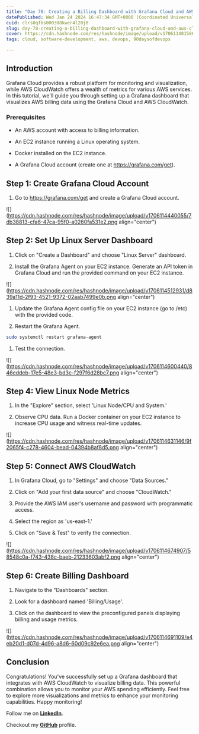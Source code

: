 ```yaml
---
title: "Day 78: Creating a Billing Dashboard with Grafana Cloud and AWS CloudWatch"
datePublished: Wed Jan 24 2024 16:47:34 GMT+0000 (Coordinated Universal Time)
cuid: clrs0qfbs000308kwer4l20j8
slug: day-78-creating-a-billing-dashboard-with-grafana-cloud-and-aws-cloudwatch
cover: https://cdn.hashnode.com/res/hashnode/image/upload/v1706114815865/fdf35071-b824-429e-a51a-71864531e56d.png
tags: cloud, software-development, aws, devops, 90daysofdevops

---
```


## Introduction

Grafana Cloud provides a robust platform for monitoring and visualization, while AWS CloudWatch offers a wealth of metrics for various AWS services. In this tutorial, we'll guide you through setting up a Grafana dashboard that visualizes AWS billing data using the Grafana Cloud and AWS CloudWatch.

### Prerequisites

* An AWS account with access to billing information.
    
* An EC2 instance running a Linux operating system.
    
* Docker installed on the EC2 instance.
    
* A Grafana Cloud account (create one at https://grafana.com/get).
    

## Step 1: Create Grafana Cloud Account

1. Go to https://grafana.com/get and create a Grafana Cloud account.
    

![](https://cdn.hashnode.com/res/hashnode/image/upload/v1706114440055/7db38813-cfa6-47ca-95f0-a0260fa531e2.png align="center")

## Step 2: Set Up Linux Server Dashboard

1. Click on "Create a Dashboard" and choose "Linux Server" dashboard.
    
2. Install the Grafana Agent on your EC2 instance. Generate an API token in Grafana Cloud and run the provided command on your EC2 instance.
    

![](https://cdn.hashnode.com/res/hashnode/image/upload/v1706114512931/d839a11d-2f93-4521-9372-02aab7499e0b.png align="center")

1. Update the Grafana Agent config file on your EC2 instance (go to /etc) with the provided code.
    
2. Restart the Grafana Agent.
    

```bash
sudo systemctl restart grafana-agent
```

1. Test the connection.
    

![](https://cdn.hashnode.com/res/hashnode/image/upload/v1706114600440/846eddeb-17e5-48e3-bd3c-f297f6d28bc7.png align="center")

## Step 4: View Linux Node Metrics

1. In the "Explore" section, select 'Linux Node/CPU and System.'
    
2. Observe CPU data. Run a Docker container on your EC2 instance to increase CPU usage and witness real-time updates.
    

![](https://cdn.hashnode.com/res/hashnode/image/upload/v1706114631146/9f2065f4-c278-4604-bead-04394b8af8d5.png align="center")

## Step 5: Connect AWS CloudWatch

1. In Grafana Cloud, go to "Settings" and choose "Data Sources."
    
2. Click on "Add your first data source" and choose "CloudWatch."
    
3. Provide the AWS IAM user's username and password with programmatic access.
    
4. Select the region as 'us-east-1.'
    
5. Click on "Save & Test" to verify the connection.
    

![](https://cdn.hashnode.com/res/hashnode/image/upload/v1706114674907/58548c0a-f743-438c-baeb-21233603abf2.png align="center")

## Step 6: Create Billing Dashboard

1. Navigate to the "Dashboards" section.
    
2. Look for a dashboard named 'Billing/Usage'.
    
3. Click on the dashboard to view the preconfigured panels displaying billing and usage metrics.
    

![](https://cdn.hashnode.com/res/hashnode/image/upload/v1706114691109/e4eb20d1-d07d-4d96-a8d6-60d09c92e6ea.png align="center")

## Conclusion

Congratulations! You've successfully set up a Grafana dashboard that integrates with AWS CloudWatch to visualize billing data. This powerful combination allows you to monitor your AWS spending efficiently. Feel free to explore more visualizations and metrics to enhance your monitoring capabilities. Happy monitoring!

Follow me on [**LinkedIn**](https://www.linkedin.com/in/arjunmenon-devops/).

Checkout my [**GitHub**](https://github.com/ArjunMnn) profile.